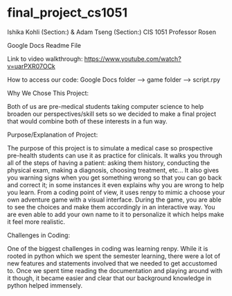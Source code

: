 # final_project_cs1051
 
Ishika Kohli (Section:) & Adam Tseng (Section:) 
CIS 1051
Professor Rosen


Google Docs Readme File

Link to video walkthrough: https://www.youtube.com/watch?v=uarPXR07OCk

How to access our code: Google Docs folder --> game folder --> script.rpy 

Why We Chose This Project:

Both of us are pre-medical students taking computer science to help broaden our perspectives/skill sets so we decided to make a final project that would combine both of these interests in a fun way. 

Purpose/Explanation of Project:

The purpose of this project is to simulate a medical case so prospective pre-health students can use it as practice for clinicals. It walks you through all of the steps of having a patient: asking them history, conducting the physical exam, making a diagnosis, choosing treatment, etc… It also gives you warning signs when you get something wrong so that you can go back and correct it; in some instances it even explains why you are wrong to help you learn. 
From a coding point of view, it uses renpy to mimic a choose your own adventure game with a visual interface. During the game, you are able to see the choices and make them accordingly in an interactive way. You are even able to add your own name to it to personalize it which helps make it feel more realistic. 

Challenges in Coding:

One of the biggest challenges in coding was learning renpy. While it is rooted in python which we spent the semester learning, there were a lot of new features and statements involved that we needed to get accustomed to. Once we spent time reading the documentation and playing around with it though, it became easier and clear that our background knowledge in python helped immensely. 
